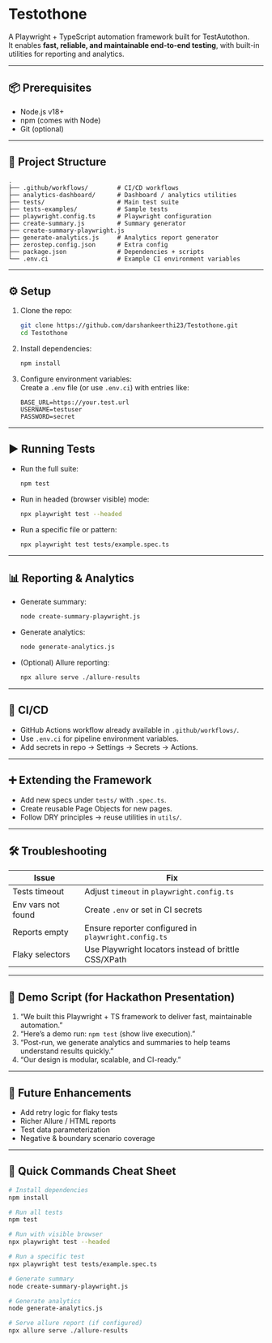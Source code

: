 # Testothone

A Playwright + TypeScript automation framework built for TestAutothon.  
It enables **fast, reliable, and maintainable end-to-end testing**, with built-in utilities for reporting and analytics.

---

## 📦 Prerequisites
- Node.js v18+
- npm (comes with Node)
- Git (optional)

---

## 📂 Project Structure
```
.
├── .github/workflows/        # CI/CD workflows
├── analytics-dashboard/      # Dashboard / analytics utilities
├── tests/                    # Main test suite
├── tests-examples/           # Sample tests
├── playwright.config.ts      # Playwright configuration
├── create-summary.js         # Summary generator
├── create-summary-playwright.js
├── generate-analytics.js     # Analytics report generator
├── zerostep.config.json      # Extra config
├── package.json              # Dependencies + scripts
└── .env.ci                   # Example CI environment variables
```

---

## ⚙️ Setup
1. Clone the repo:
   ```bash
   git clone https://github.com/darshankeerthi23/Testothone.git
   cd Testothone
   ```

2. Install dependencies:
   ```bash
   npm install
   ```

3. Configure environment variables:  
   Create a `.env` file (or use `.env.ci`) with entries like:
   ```env
   BASE_URL=https://your.test.url
   USERNAME=testuser
   PASSWORD=secret
   ```

---

## ▶️ Running Tests
- Run the full suite:
  ```bash
  npm test
  ```

- Run in headed (browser visible) mode:
  ```bash
  npx playwright test --headed
  ```

- Run a specific file or pattern:
  ```bash
  npx playwright test tests/example.spec.ts
  ```

---

## 📊 Reporting & Analytics
- Generate summary:
  ```bash
  node create-summary-playwright.js
  ```

- Generate analytics:
  ```bash
  node generate-analytics.js
  ```

- (Optional) Allure reporting:
  ```bash
  npx allure serve ./allure-results
  ```

---

## 🤖 CI/CD
- GitHub Actions workflow already available in `.github/workflows/`.
- Use `.env.ci` for pipeline environment variables.
- Add secrets in repo → Settings → Secrets → Actions.

---

## ➕ Extending the Framework
- Add new specs under `tests/` with `.spec.ts`.
- Create reusable Page Objects for new pages.
- Follow DRY principles → reuse utilities in `utils/`.

---

## 🛠 Troubleshooting
| Issue | Fix |
|-------|-----|
| Tests timeout | Adjust `timeout` in `playwright.config.ts` |
| Env vars not found | Create `.env` or set in CI secrets |
| Reports empty | Ensure reporter configured in `playwright.config.ts` |
| Flaky selectors | Use Playwright locators instead of brittle CSS/XPath |

---

## 🎤 Demo Script (for Hackathon Presentation)
1. “We built this Playwright + TS framework to deliver fast, maintainable automation.”  
2. “Here’s a demo run: `npm test` (show live execution).”  
3. “Post-run, we generate analytics and summaries to help teams understand results quickly.”  
4. “Our design is modular, scalable, and CI-ready.”  

---

## 📌 Future Enhancements
- Add retry logic for flaky tests  
- Richer Allure / HTML reports  
- Test data parameterization  
- Negative & boundary scenario coverage  

---

## 📄 Quick Commands Cheat Sheet
```bash
# Install dependencies
npm install

# Run all tests
npm test

# Run with visible browser
npx playwright test --headed

# Run a specific test
npx playwright test tests/example.spec.ts

# Generate summary
node create-summary-playwright.js

# Generate analytics
node generate-analytics.js

# Serve allure report (if configured)
npx allure serve ./allure-results
```
